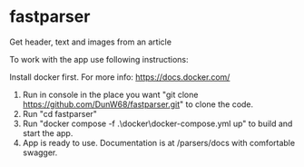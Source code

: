# fastparser
Get header, text and images from an article

To work with the app use following instructions:

Install docker first. For more info: https://docs.docker.com/
1) Run in console in the place you want "git clone https://github.com/DunW68/fastparser.git" to clone the code.
2) Run "cd fastparser"
3) Run "docker compose -f .\docker\docker-compose.yml up" to build and start the app.
4) App is ready to use.
Documentation is at /parsers/docs with comfortable swagger.

